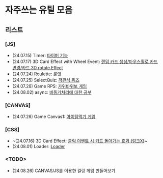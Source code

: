 # 자주쓰는 유틸 모음

## 리스트

### [JS]

- (24.07.15) Timer: [타이머 기능](https://github.com/1bins/-make-utils/tree/main/timer)
- (24.07.17) 3D Card Effect with Wheel Event: [랜덤 카드 생성/마우스휠로 카드변경/카드 3D rotate Effect](https://github.com/1bins/-make-utils/tree/main/randomCard)
- (24.07.24) Roulette: [룰렛](https://github.com/1bins/-make-utils/tree/main/roulette)
- (24.07.25) SelectQuiz: [객관식 퀴즈](https://github.com/1bins/-make-utils/tree/main/selectQuiz)
- (24.07.26) Game RPS: [가위바위보 게임](https://github.com/1bins/-make-utils/tree/main/game_RPS)
- (24.08.02) async: [비동기처리에 대한 공부](https://github.com/1bins/-make-utils/tree/main/async)

### [CANVAS]

- (24.07.26) Game Canvas1: [아이템먹기 게임](https://github.com/1bins/-make-utils/tree/main/game_canvas1)

### [CSS]

- ~(24.07.16) 3D Card Effect: [클릭 이벤트 시 카드 돌아가는 효과 (링크X)](https://github.com/1bins/-make-utils)~
- (24.08.01) Loader: [Loader](https://github.com/1bins/-make-utils/tree/main//loader)

### &lt;TODO&gt;

- (24.08.26) CANVAS/JS를 이용한 컬링 게임 만들어보기
